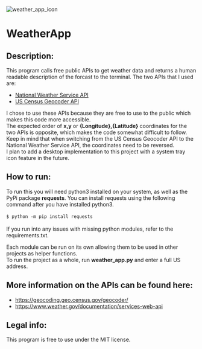 ![weather_app_icon](https://github.com/user-attachments/assets/9e590657-82b3-43fe-811a-6e8624c145b4)

# WeatherApp

## Description:
This program calls free public APIs to get weather data and returns a human readable description of the forcast to the terminal. The two APIs that I used are:
* [National Weather Service API](https://weather-gov.github.io/api/general-faqs)
* [US Census Geocoder API](https://geocoding.geo.census.gov/geocoder/Geocoding_Services_API.html)

I chose to use these APIs because they are free to use to the public which makes this code more accessible.<br />
The expected order of **x,y** or **{Longitude},{Latitude}** coordinates for the two APIs is opposite, which makes the code somewhat difficult to follow.
Keep in mind that when switching from the US Census Geocoder API to the National Weather Service API, the coordinates need to be reversed.<br />
I plan to add a desktop implementation to this project with a system tray icon feature in the future. 


## How to run:
To run this you will need python3 installed on your system, as well as the PyPi package **requests**. 
You can install requests using the following command after you have installed python3.<br />
<br />```$ python -m pip install requests```<br />
<br />If you run into any issues with missing python modules, refer to the requirements.txt.

Each module can be run on its own allowing them to be used in other projects as helper functions.<br />
To run the project as a whole, run **weather_app.py** and enter a full US address.

## More information on the APIs can be found here:
* https://geocoding.geo.census.gov/geocoder/
* https://www.weather.gov/documentation/services-web-api

## Legal info:
This program is free to use under the MIT license.
